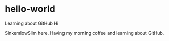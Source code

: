 # hello-world
Learning about GitHub
Hi 

SinkemlowSlim here. Having my morning coffee and learning about GitHub.

